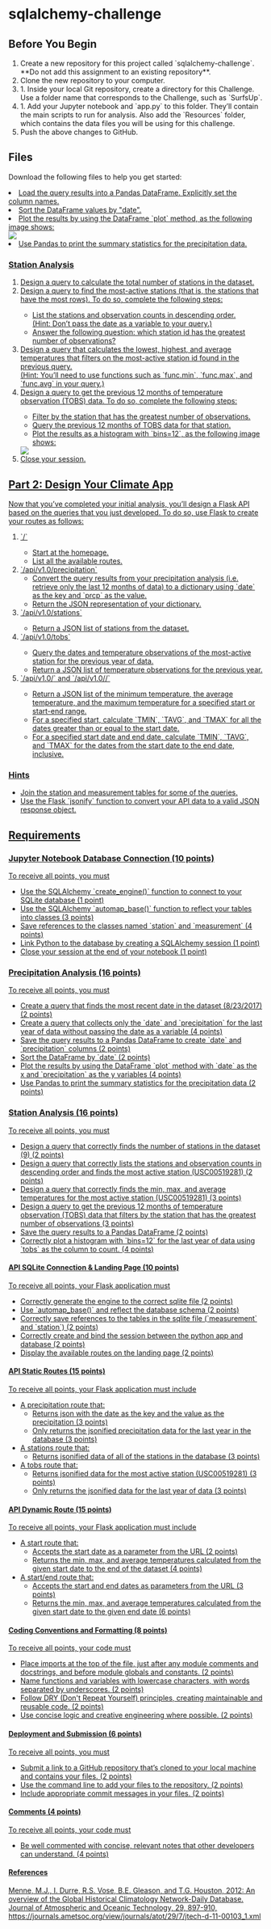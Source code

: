 # sqlalchemy-challenge


<div>
<h2>Before You Begin</h2>
  <ol>
    <li>Create a new repository for this project called  `sqlalchemy-challenge`.  **Do not add this assignment to an existing repository**.</li>
    <li>Clone the new repository to your computer.</li>
    <li>1.  Inside your local Git repository, create a directory for this Challenge. Use a folder name that corresponds to the Challenge, such as  `SurfsUp`.</li>
    <li>1.  Add your Jupyter notebook and  `app.py`  to this folder. They’ll contain the main scripts to run for analysis. Also add the  `Resources`  folder, which contains the data files you will be using for this challenge.</li>
    <li>Push the above changes to GitHub.</li>
  </ol>
</div>

<div>
  <h2>Files</h2>
  <p>Download the following files to help you get started: <a href="https://static.bc-edx.com/data/dl-1-2/m10/lms/starter/Starter_Code.zip</a></p>
</div>

<div>
  <h2>Instructions</h2>
  <p>Congratulations! You've decided to treat yourself to a long holiday vacation in Honolulu, Hawaii. To help with your trip planning, you decide to do a climate analysis about the area. The following sections outline the steps that you need to take to accomplish this task.</p>
</div>

<div>
	<h2>Part 1: Analyze and Explore the Climate Data</h2>
	<p>In this section, you’ll use Python and SQLAlchemy to do a basic climate analysis and data exploration of your climate database. Specifically, you’ll use SQLAlchemy ORM queries, Pandas, and Matplotlib. To do so, complete the following steps:</p>
	<ol>
		<li>Note that you’ll use the provided files (`climate_starter.ipynb`  and  `hawaii.sqlite`) to complete your climate analysis and data exploration.</li>
		<li>Use the SQLAlchemy  `create_engine()`  function to connect to your SQLite database.</li>
		<li>Use the SQLAlchemy  `automap_base()`  function to reflect your tables into classes, and then save references to the classes named  `station`  and  `measurement`.</li>
		<li>Link Python to the database by creating a SQLAlchemy session.</li>
	<li>Perform a precipitation analysis and then a station analysis by completing the steps in the following two subsections.</li>
	</ol>
	<p>
	<h3>Precipitation Analysis</h3>
	<ol>
		<li>Find the most recent date in the dataset.</li>
		<li>Using that date, get the previous 12 months of precipitation data by querying the previous 12 months of data.</li>
		(Hint: Don’t pass the date as a variable to your query.)
		<li>Select only the "date" and "prcp" values.</li>
		<li> Load the query results into a Pandas DataFrame. Explicitly set the column names.</li>
		<li>Sort the DataFrame values by "date".</li>
		<li>Plot the results by using the DataFrame  `plot`  method, as the following image shows:</li>
		<img src="Images/precipitation.jpg">
		<li>Use Pandas to print the summary statistics for the precipitation data.</li>
	</p>
	<p>
	<h3>Station Analysis</h3>
	<ol>
		<li>Design a query to calculate the total number of stations in the dataset.</li>
		<li>Design a query to find the most-active stations (that is, the stations that have the most rows). To do so, complete the following steps:</li>
	    <ul>
		    <li>List the stations and observation counts in descending order.</li>
		(Hint: Don’t pass the date as a variable to your query.)
		<li>Answer the following question: which station id has the greatest number of observations?</li>
	    </ul>
		<li> Design a query that calculates the lowest, highest, and average temperatures that filters on the most-active station id found in the previous query.</li>
	(Hint: You’ll need to use functions such as `func.min`, `func.max`, and `func.avg` in your query.)
		<li>Design a query to get the previous 12 months of temperature observation (TOBS) data. To do so, complete the following steps:</li>
	    <ul>
		    <li>Filter by the station that has the greatest number of observations.</li>
		    <li>Query the previous 12 months of TOBS data for that station.</li>
		    <li>Plot the results as a histogram with  `bins=12`, as the following image shows:</li>
	    </ul>	
		<img src="Images/station-histogram.jpg">
		<li>Close your session.</li>
	</p>
</div>

<div>
	<h2>Part 2: Design Your Climate App</h2>
	<p>Now that you’ve completed your initial analysis, you’ll design a Flask API based on the queries that you just developed. To do so, use Flask to create your routes as follows:</p>
	<ol>
		<li>`/`</li>
			<ul>
				<li>Start at the homepage.</li>
		        <li>List all the available routes.</li>
			</ul>
		<li> `/api/v1.0/precipitation`
		    <ul>
				<li>Convert the query results from your precipitation analysis (i.e. retrieve only the last 12 months of data) to a dictionary using  `date`  as the key and  `prcp`  as the value.</li>
		        <li>Return the JSON representation of your dictionary.</li>
			</ul>
	  <li>`/api/v1.0/stations`</li>
			<ul>
				<li>Return a JSON list of stations from the dataset.</li>
			</ul>
	  <li>`/api/v1.0/tobs`</li>
		    <ul>
				<li>Query the dates and temperature observations of the most-active station for the previous year of data.</li>
				<li>Return a JSON list of temperature observations for the previous year.</li>
			</ul>
	<li>`/api/v1.0/<start>` and `/api/v1.0/<start>/<end>`</li>
		    <ul>
				<li>Return a JSON list of the minimum temperature, the average temperature, and the maximum temperature for a specified start or start-end range.</li>
			    <li>For a specified start, calculate  `TMIN`,  `TAVG`, and  `TMAX`  for all the dates greater than or equal to the start date.</li>
			    <li>For a specified start date and end date, calculate  `TMIN`,  `TAVG`, and  `TMAX`  for the dates from the start date to the end date, inclusive.</li>
			</ul>
	</ol>
	<p><h3>Hints</h3>
	<ul>
		<li>Join the station and measurement tables for some of the queries.</li>
	    <li>Use the Flask  `jsonify`  function to convert your API data to a valid JSON response object.</li>
	</ul>
	</p>
</div>
<div>
	<h2>Requirements</h2>
		<h3>Jupyter Notebook Database Connection (10 points)</h3>
		To receive all points, you must
		<ul>
			<li>Use the SQLAlchemy  `create_engine()`  function to connect to your SQLite database (1 point)</li>
			<li>Use the SQLAlchemy  `automap_base()`  function to reflect your tables into classes (3 points)</li>
			<li>Save references to the classes named  `station`  and  `measurement`  (4 points)</li>
			<li>Link Python to the database by creating a SQLAlchemy session (1 point)</li>
			<li>Close your session at the end of your notebook (1 point)</li>
		</ul>
		<h3>Precipitation Analysis (16 points)</h3>
To receive all points, you must
<ul>
    <li>Create a query that finds the most recent date in the dataset (8/23/2017) (2 points)</li>
    <li>Create a query that collects only the `date` and `precipitation` for the last year of data without passing the date as a variable (4 points)</li>
    <li>Save the query results to a Pandas DataFrame to create `date` and `precipitation` columns (2 points)</li>
    <li>Sort the DataFrame by `date` (2 points)</li>
    <li>Plot the results by using the DataFrame `plot` method with `date` as the x and `precipitation` as the y variables (4 points)</li>
    <li>Use Pandas to print the summary statistics for the precipitation data (2 points)</li>
</ul>
<h3>Station Analysis (16 points)</h3>
To receive all points, you must
<ul>
    <li>Design a query that correctly finds the number of stations in the dataset (9) (2 points)</li>
    <li>Design a query that correctly lists the stations and observation counts in descending order and finds the most active station (USC00519281) (2 points)</li>
    <li>Design a query that correctly finds the min, max, and average temperatures for the most active station (USC00519281) (3 points)</li>
    <li>Design a query to get the previous 12 months of temperature observation (TOBS) data that filters by the station that has the greatest number of observations (3 points)</li>
    <li>Save the query results to a Pandas DataFrame (2 points)</li>
    <li>Correctly plot a histogram with `bins=12` for the last year of data using `tobs` as the column to count. (4 points)</li>
</ul>
<h4>API SQLite Connection & Landing Page (10 points)</h4>
<p>To receive all points, your Flask application must</p>
<ul>
    <li>Correctly generate the engine to the correct sqlite file (2 points)</li>
    <li>Use `automap_base()` and reflect the database schema (2 points)</li>
    <li>Correctly save references to the tables in the sqlite file (`measurement` and `station`) (2 points)</li>
    <li>Correctly create and bind the session between the python app and database (2 points)</li>
    <li>Display the available routes on the landing page (2 points)</li>
</ul>
<h4>API Static Routes (15 points)</h4>
<p>To receive all points, your Flask application must include</p>
<ul>
    <li>A precipitation route that:
        <ul>
            <li>Returns json with the date as the key and the value as the precipitation (3 points)</li>
            <li>Only returns the jsonified precipitation data for the last year in the database (3 points)</li>
        </ul>
    </li>
    <li>A stations route that:
        <ul>
            <li>Returns jsonified data of all of the stations in the database (3 points)</li>
        </ul>
    </li>
    <li>A tobs route that:
        <ul>
            <li>Returns jsonified data for the most active station (USC00519281) (3 points)</li>
            <li>Only returns the jsonified data for the last year of data (3 points)</li>
        </ul>
    </li>
</ul>

<h4>API Dynamic Route (15 points)</h4>
<p>To receive all points, your Flask application must include</p>
<ul>
    <li>A start route that:
        <ul>
            <li>Accepts the start date as a parameter from the URL (2 points)</li>
            <li>Returns the min, max, and average temperatures calculated from the given start date to the end of the dataset (4 points)</li>
        </ul>
    </li>
    <li>A start/end route that:
        <ul>
            <li>Accepts the start and end dates as parameters from the URL (3 points)</li>
            <li>Returns the min, max, and average temperatures calculated from the given start date to the given end date (6 points)</li>
        </ul>
    </li>
</ul>
<h4>Coding Conventions and Formatting (8 points)</h4>
<p>To receive all points, your code must</p>
<ul>
    <li>Place imports at the top of the file, just after any module comments and docstrings, and before module globals and constants. (2 points)</li>
    <li>Name functions and variables with lowercase characters, with words separated by underscores. (2 points)</li>
    <li>Follow DRY (Don't Repeat Yourself) principles, creating maintainable and reusable code. (2 points)</li>
    <li>Use concise logic and creative engineering where possible. (2 points)</li>
</ul>
<h4>Deployment and Submission (6 points)</h4>
<p>To receive all points, you must</p>
<ul>
    <li>Submit a link to a GitHub repository that’s cloned to your local machine and contains your files. (2 points)</li>
    <li>Use the command line to add your files to the repository. (2 points)</li>
    <li>Include appropriate commit messages in your files. (2 points)</li>
</ul>

<h4>Comments (4 points)</h4>
<p>To receive all points, your code must</p>
<ul>
    <li>Be well commented with concise, relevant notes that other developers can understand. (4 points)</li>
</ul>
<h4>References</h4>
<p>Menne, M.J., I. Durre, R.S. Vose, B.E. Gleason, and T.G. Houston, 2012: An overview of the Global Historical Climatology Network-Daily Database. Journal of Atmospheric and Oceanic Technology, 29, 897-910, <a href="https://journals.ametsoc.org/view/journals/atot/29/7/jtech-d-11-00103_1.xml" target="_blank">https://journals.ametsoc.org/view/journals/atot/29/7/jtech-d-11-00103_1.xml</a></p>

